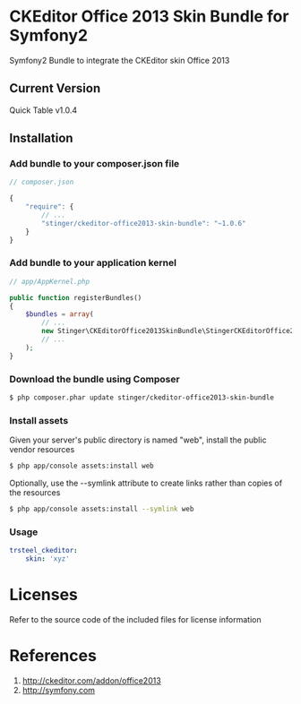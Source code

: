 # CKEditor Office 2013 Skin Bundle for Symfony2
Symfony2 Bundle to integrate the CKEditor skin Office 2013

## Current Version

Quick Table v1.0.4

## Installation

### Add bundle to your composer.json file

``` js
// composer.json

{
    "require": {
		// ...
        "stinger/ckeditor-office2013-skin-bundle": "~1.0.6"
    }
}
```

### Add bundle to your application kernel

``` php
// app/AppKernel.php

public function registerBundles()
{
    $bundles = array(
        // ...
        new Stinger\CKEditorOffice2013SkinBundle\StingerCKEditorOffice2013SkinBundle(),
        // ...
    );
}
```

### Download the bundle using Composer

``` bash
$ php composer.phar update stinger/ckeditor-office2013-skin-bundle
```

### Install assets

Given your server's public directory is named "web", install the public vendor resources

``` bash
$ php app/console assets:install web
```

Optionally, use the --symlink attribute to create links rather than copies of the resources 

``` bash
$ php app/console assets:install --symlink web
```

### Usage

``` yaml
trsteel_ckeditor:
    skin: 'xyz'
```



# Licenses

Refer to the source code of the included files for license information

# References

1. http://ckeditor.com/addon/office2013
2. http://symfony.com

